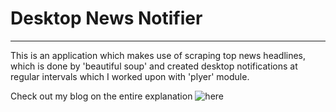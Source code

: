 # Desktop News Notifier
--------------------------------------------------------------------------------------------------
This is an application which makes use of scraping top news headlines, which is done by 'beautiful soup' and created desktop notifications at regular intervals which I worked upon with 'plyer' module.


Check out my blog on the entire explanation ![here](link)
